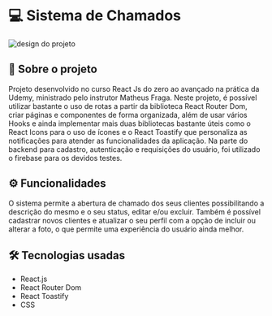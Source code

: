 # 💻 Sistema de Chamados

![design do projeto](./sistemas_de_chamados/src/assets/dashboard.png)

## 📌 Sobre o projeto

Projeto desenvolvido no curso React Js do zero ao avançado na prática da Udemy, ministrado pelo instrutor Matheus Fraga.
Neste projeto, é possível utilizar bastante o uso de rotas a partir da biblioteca React Router Dom, criar páginas e componentes de forma organizada, além de usar vários Hooks e ainda implementar
mais duas bibliotecas bastante úteis como o React Icons para o uso de ícones e o React Toastify que personaliza as notificações para atender as funcionalidades da aplicação.
Na parte do backend para cadastro, autenticação e requisições do usuário, foi utilizado o firebase para os devidos testes.
##

## ⚙️ Funcionalidades
O sistema permite a abertura de chamado dos seus clientes possibilitando a descrição do mesmo e o seu status, editar e/ou excluir.
Também é possível cadastrar novos clientes e atualizar o seu perfil com a opção de incluir ou alterar a foto, o que permite uma experiência do usuário ainda melhor.
##

## 🛠 Tecnologias usadas

* React.js
* React Router Dom
* React Toastify
* CSS
